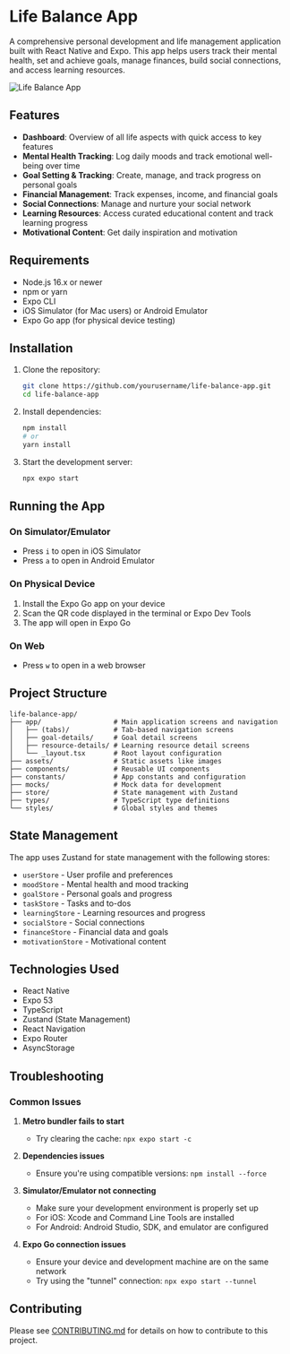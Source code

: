 # Life Balance App

A comprehensive personal development and life management application built with React Native and Expo. This app helps users track their mental health, set and achieve goals, manage finances, build social connections, and access learning resources.

![Life Balance App](https://images.unsplash.com/photo-1499750310107-5fef28a66643?q=80&w=2070&auto=format&fit=crop)

## Features

- **Dashboard**: Overview of all life aspects with quick access to key features
- **Mental Health Tracking**: Log daily moods and track emotional well-being over time
- **Goal Setting & Tracking**: Create, manage, and track progress on personal goals
- **Financial Management**: Track expenses, income, and financial goals
- **Social Connections**: Manage and nurture your social network
- **Learning Resources**: Access curated educational content and track learning progress
- **Motivational Content**: Get daily inspiration and motivation

## Requirements

- Node.js 16.x or newer
- npm or yarn
- Expo CLI
- iOS Simulator (for Mac users) or Android Emulator
- Expo Go app (for physical device testing)

## Installation

1. Clone the repository:
   ```bash
   git clone https://github.com/yourusername/life-balance-app.git
   cd life-balance-app
   ```

2. Install dependencies:
   ```bash
   npm install
   # or
   yarn install
   ```

3. Start the development server:
   ```bash
   npx expo start
   ```

## Running the App

### On Simulator/Emulator

- Press `i` to open in iOS Simulator
- Press `a` to open in Android Emulator

### On Physical Device

1. Install the Expo Go app on your device
2. Scan the QR code displayed in the terminal or Expo Dev Tools
3. The app will open in Expo Go

### On Web

- Press `w` to open in a web browser

## Project Structure

```
life-balance-app/
├── app/                  # Main application screens and navigation
│   ├── (tabs)/           # Tab-based navigation screens
│   ├── goal-details/     # Goal detail screens
│   ├── resource-details/ # Learning resource detail screens
│   └── _layout.tsx       # Root layout configuration
├── assets/               # Static assets like images
├── components/           # Reusable UI components
├── constants/            # App constants and configuration
├── mocks/                # Mock data for development
├── store/                # State management with Zustand
├── types/                # TypeScript type definitions
└── styles/               # Global styles and themes
```

## State Management

The app uses Zustand for state management with the following stores:

- `userStore` - User profile and preferences
- `moodStore` - Mental health and mood tracking
- `goalStore` - Personal goals and progress
- `taskStore` - Tasks and to-dos
- `learningStore` - Learning resources and progress
- `socialStore` - Social connections
- `financeStore` - Financial data and goals
- `motivationStore` - Motivational content

## Technologies Used

- React Native
- Expo 53
- TypeScript
- Zustand (State Management)
- React Navigation
- Expo Router
- AsyncStorage

## Troubleshooting

### Common Issues

1. **Metro bundler fails to start**
   - Try clearing the cache: `npx expo start -c`

2. **Dependencies issues**
   - Ensure you're using compatible versions: `npm install --force`

3. **Simulator/Emulator not connecting**
   - Make sure your development environment is properly set up
   - For iOS: Xcode and Command Line Tools are installed
   - For Android: Android Studio, SDK, and emulator are configured

4. **Expo Go connection issues**
   - Ensure your device and development machine are on the same network
   - Try using the "tunnel" connection: `npx expo start --tunnel`

## Contributing

Please see [CONTRIBUTING.md](./CONTRIBUTING.md) for details on how to contribute to this project.
